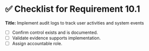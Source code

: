 # ✅ Checklist for Requirement 10.1

**Title:** Implement audit logs to track user activities and system events

- [ ] Confirm control exists and is documented.
- [ ] Validate evidence supports implementation.
- [ ] Assign accountable role.
